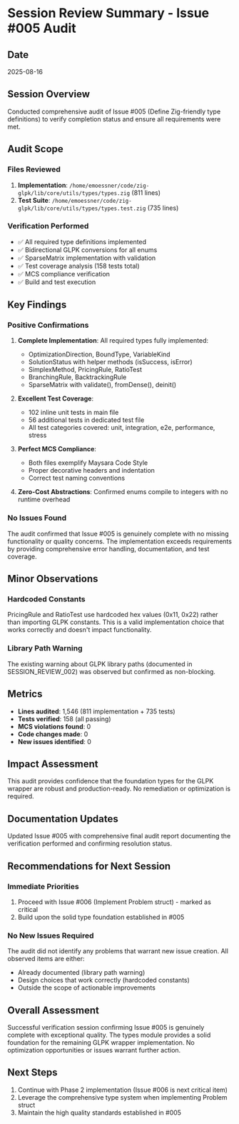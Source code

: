 # Session Review Summary - Issue #005 Audit

## Date
2025-08-16

## Session Overview
Conducted comprehensive audit of Issue #005 (Define Zig-friendly type definitions) to verify completion status and ensure all requirements were met.

## Audit Scope

### Files Reviewed
1. **Implementation**: `/home/emoessner/code/zig-glpk/lib/core/utils/types/types.zig` (811 lines)
2. **Test Suite**: `/home/emoessner/code/zig-glpk/lib/core/utils/types/types.test.zig` (735 lines)

### Verification Performed
- ✅ All required type definitions implemented
- ✅ Bidirectional GLPK conversions for all enums
- ✅ SparseMatrix implementation with validation
- ✅ Test coverage analysis (158 tests total)
- ✅ MCS compliance verification
- ✅ Build and test execution

## Key Findings

### Positive Confirmations
1. **Complete Implementation**: All required types fully implemented:
   - OptimizationDirection, BoundType, VariableKind
   - SolutionStatus with helper methods (isSuccess, isError)
   - SimplexMethod, PricingRule, RatioTest
   - BranchingRule, BacktrackingRule
   - SparseMatrix with validate(), fromDense(), deinit()

2. **Excellent Test Coverage**:
   - 102 inline unit tests in main file
   - 56 additional tests in dedicated test file
   - All test categories covered: unit, integration, e2e, performance, stress

3. **Perfect MCS Compliance**:
   - Both files exemplify Maysara Code Style
   - Proper decorative headers and indentation
   - Correct test naming conventions

4. **Zero-Cost Abstractions**: Confirmed enums compile to integers with no runtime overhead

### No Issues Found
The audit confirmed that Issue #005 is genuinely complete with no missing functionality or quality concerns. The implementation exceeds requirements by providing comprehensive error handling, documentation, and test coverage.

## Minor Observations

### Hardcoded Constants
PricingRule and RatioTest use hardcoded hex values (0x11, 0x22) rather than importing GLPK constants. This is a valid implementation choice that works correctly and doesn't impact functionality.

### Library Path Warning
The existing warning about GLPK library paths (documented in SESSION_REVIEW_002) was observed but confirmed as non-blocking.

## Metrics
- **Lines audited**: 1,546 (811 implementation + 735 tests)
- **Tests verified**: 158 (all passing)
- **MCS violations found**: 0
- **Code changes made**: 0
- **New issues identified**: 0

## Impact Assessment
This audit provides confidence that the foundation types for the GLPK wrapper are robust and production-ready. No remediation or optimization is required.

## Documentation Updates
Updated Issue #005 with comprehensive final audit report documenting the verification performed and confirming resolution status.

## Recommendations for Next Session

### Immediate Priorities
1. Proceed with Issue #006 (Implement Problem struct) - marked as critical
2. Build upon the solid type foundation established in #005

### No New Issues Required
The audit did not identify any problems that warrant new issue creation. All observed items are either:
- Already documented (library path warning)
- Design choices that work correctly (hardcoded constants)
- Outside the scope of actionable improvements

## Overall Assessment
Successful verification session confirming Issue #005 is genuinely complete with exceptional quality. The types module provides a solid foundation for the remaining GLPK wrapper implementation. No optimization opportunities or issues warrant further action.

## Next Steps
1. Continue with Phase 2 implementation (Issue #006 is next critical item)
2. Leverage the comprehensive type system when implementing Problem struct
3. Maintain the high quality standards established in #005